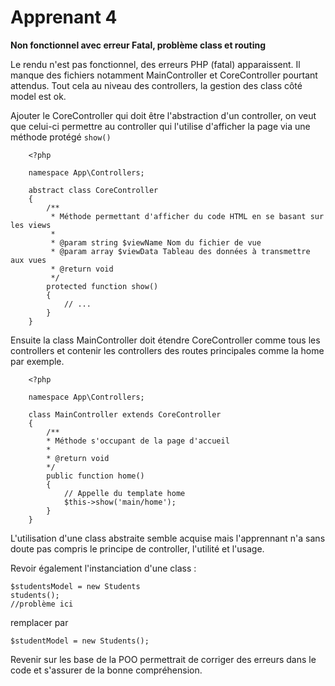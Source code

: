 # Apprenant 4
**Non fonctionnel avec erreur Fatal, problème class et routing**

Le rendu n'est pas fonctionnel, des erreurs PHP (fatal) apparaissent.
Il manque des fichiers notamment MainController et CoreController pourtant attendus.
Tout cela au niveau des controllers, la gestion des class côté model est ok.

Ajouter le CoreController qui doit être l'abstraction d'un controller, on veut que celui-ci permettre au controller 
qui l'utilise d'afficher la page via une méthode protégé `show()`


        <?php

        namespace App\Controllers;
        
        abstract class CoreController
        {
            /**
             * Méthode permettant d'afficher du code HTML en se basant sur les views
             *
             * @param string $viewName Nom du fichier de vue
             * @param array $viewData Tableau des données à transmettre aux vues
             * @return void
             */
            protected function show()
            {
                // ...
            }
        }

Ensuite la class MainController doit étendre CoreController comme tous les controllers et contenir les controllers des routes principales comme la home par exemple.

        <?php

        namespace App\Controllers;

        class MainController extends CoreController
        {
            /**
            * Méthode s'occupant de la page d'accueil
            * 
            * @return void
            */
            public function home()
            {
                // Appelle du template home
                $this->show('main/home');
            }
        }

L'utilisation d'une class abstraite semble acquise mais l'apprennant n'a sans doute pas compris 
le principe de controller, l'utilité et l'usage.

Revoir également l'instanciation d'une class :

    $studentsModel = new Students
    students();
    //problème ici

remplacer par

    $studentModel = new Students();

Revenir sur les base de la POO permettrait de corriger des erreurs dans le code et s'assurer de la bonne compréhension.


